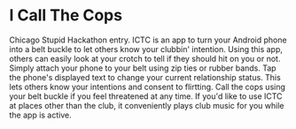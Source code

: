 # I Call The Cops
Chicago Stupid Hackathon entry.
ICTC is an app to turn your Android phone into a belt buckle to let others know your clubbin' intention.
Using this app, others can easily look at your crotch to tell if they should hit on you or not.
Simply attach your phone to your belt using zip ties or rubber bands.
Tap the phone's displayed text to change your current relationship status.
This lets others know your intentions and consent to flirtting.
Call the cops using your belt buckle if you feel threatened at any time.
If you'd like to use ICTC at places other than the club, it conveniently plays club music for you while the app is active.
